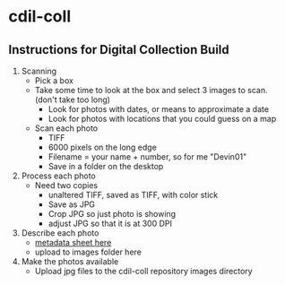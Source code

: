 # cdil-coll

## Instructions for Digital Collection Build 

1. Scanning
    - Pick a box
    - Take some time to look at the box and select 3 images to scan. (don't take too long)
        - Look for photos with dates, or means to approximate a date
        - Look for photos with locations that you could guess on a map
    - Scan each photo 
        - TIFF
        - 6000 pixels on the long edge
        - Filename = your name + number, so for me "Devin01"
        - Save in a folder on the desktop
2. Process each photo
    - Need two copies
        - unaltered TIFF, saved as TIFF, with color stick
        - Save as JPG 
        - Crop JPG so just photo is showing
        - adjust JPG so that it is at 300 DPI   
3. Describe each photo
    - [metadata sheet here](https://docs.google.com/spreadsheets/d/1K6Ubivo6DlmWapNQlWQxUxwyTXFzvGO3yH9PZFSmc9E/edit?usp=sharing)
    - upload to images folder here
4. Make the photos available
    - Upload jpg files to the cdil-coll repository images directory
